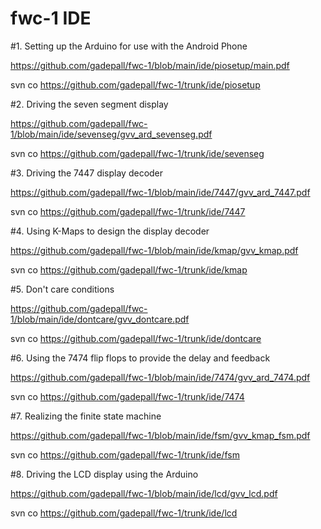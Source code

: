 # fwc-1 IDE

#1.  Setting up the Arduino for use with the Android Phone

https://github.com/gadepall/fwc-1/blob/main/ide/piosetup/main.pdf

svn co https://github.com/gadepall/fwc-1/trunk/ide/piosetup


#2.  Driving the seven segment display

https://github.com/gadepall/fwc-1/blob/main/ide/sevenseg/gvv_ard_sevenseg.pdf

svn co https://github.com/gadepall/fwc-1/trunk/ide/sevenseg


#3.  Driving the 7447 display decoder 

https://github.com/gadepall/fwc-1/blob/main/ide/7447/gvv_ard_7447.pdf

svn co https://github.com/gadepall/fwc-1/trunk/ide/7447


#4. Using K-Maps to design the display decoder 

https://github.com/gadepall/fwc-1/blob/main/ide/kmap/gvv_kmap.pdf
	
svn co https://github.com/gadepall/fwc-1/trunk/ide/kmap

#5.  Don't care conditions

https://github.com/gadepall/fwc-1/blob/main/ide/dontcare/gvv_dontcare.pdf

svn co https://github.com/gadepall/fwc-1/trunk/ide/dontcare

#6. Using the 7474 flip flops  to provide the delay  and feedback

https://github.com/gadepall/fwc-1/blob/main/ide/7474/gvv_ard_7474.pdf

svn co https://github.com/gadepall/fwc-1/trunk/ide/7474

#7.  Realizing the finite state machine

https://github.com/gadepall/fwc-1/blob/main/ide/fsm/gvv_kmap_fsm.pdf

svn co https://github.com/gadepall/fwc-1/trunk/ide/fsm


#8.  Driving the LCD display using the Arduino

https://github.com/gadepall/fwc-1/blob/main/ide/lcd/gvv_lcd.pdf

svn co https://github.com/gadepall/fwc-1/trunk/ide/lcd

